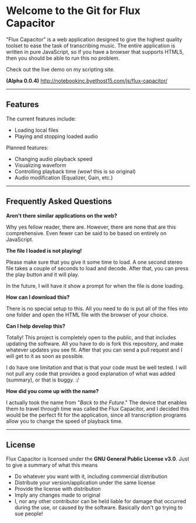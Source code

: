 # **Welcome to the Git for Flux Capacitor**

"Flux Capacitor" is a web application designed to give the highest quality toolset to ease the task of transcribing music. The entire application is written in pure JavaScript, so if you have a browser that supports HTML5, then you should be able to run this no problem.

Check out the live demo on my scripting site.

**(Alpha 0.0.4)**
<http://notebookinc.byethost15.com/js/flux-capacitor/>

---
## **Features**

The current features include:
- Loading local files
- Playing and stopping loaded audio

Planned features:
- Changing audio playback speed
- Visualizing waveform
- Controlling playback time (wow! this is so original)
- Audio modification (Equalizer, Gain, etc.)

---
## **Frequently Asked Questions**

**Aren't there similar applications on the web?**

Why yes fellow reader, there are. However, there are none that are this comprehensive. Even fewer can be said to be based on entirely on JavaScript.

**The file I loaded is not playing!**

Please make sure that you give it some time to load. A one second stereo file takes a couple of seconds to load and decode. After that, you can press the play button and it will play.

In the future, I will have it show a prompt for when the file is done loading.

**How can I download this?**

There is no special setup to this. All you need to do is put all of the files into one folder and open the HTML file with the browser of your choice.

**Can I help develop this?**

Totally! This project is completely open to the public, and that includes updating the software. All you have to do is fork this repository, and make whatever updates you see fit. After that you can send a pull request and I will get to it as soon as possible.

I do have one limitation and that is that your code must be well tested. I will not pull any code that provides a good explanation of what was added (summary), or that is buggy. :/

**How did you come up with the name?**

I actually took the name from "*Back to the Future*." The device that enables them to travel through time was called the Flux Capacitor, and I decided this would be the perfect fit for the application, since all transcription programs allow you to change the speed of playback time.

---

## License

Flux Capacitor is licensed under the **GNU General Public License v3.0**. Just to give a summary of what this means

* Do whatever you want with it, including commercial distribution
* Distribute your version/application under the same license
* Provide the license with distribution
* Imply any changes made to original
* I, nor any other contributor can be held liable for damage that occurred during the use, or caused by the software. Basically don't go trying to sue people!
